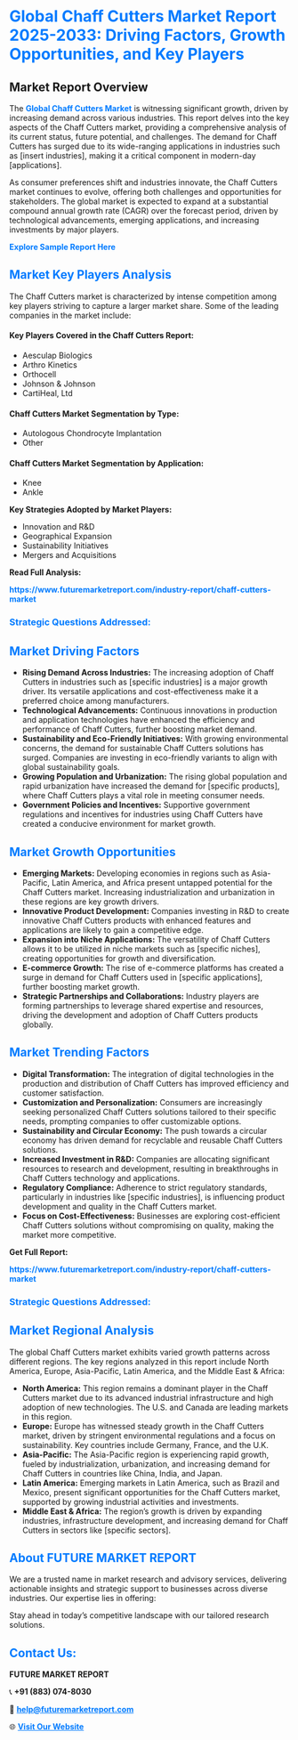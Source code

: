 <h1 style="color: #007BFF;">Global Chaff Cutters Market Report 2025-2033: Driving Factors, Growth Opportunities, and Key Players</h1>

<section id="overview">
<h2>Market Report Overview</h2>
<p>The <a href="https://www.futuremarketreport.com/industry-report/chaff-cutters-market" style="color: #007BFF; text-decoration: none;"><strong>Global Chaff Cutters Market</strong></a> is witnessing significant growth, driven by increasing demand across various industries. This report delves into the key aspects of the Chaff Cutters market, providing a comprehensive analysis of its current status, future potential, and challenges. The demand for Chaff Cutters has surged due to its wide-ranging applications in industries such as [insert industries], making it a critical component in modern-day [applications].</p>
<p>As consumer preferences shift and industries innovate, the Chaff Cutters market continues to evolve, offering both challenges and opportunities for stakeholders. The global market is expected to expand at a substantial compound annual growth rate (CAGR) over the forecast period, driven by technological advancements, emerging applications, and increasing investments by major players.</p>
</section>

<section id="overview">
<p><a href="https://www.futuremarketreport.com/request-sample/reportId=35113" style="color: #007BFF; text-decoration: none;"><strong>Explore Sample Report Here</strong></a></p>
</section>

<section id="key-players">
<h2 style="color: #007BFF;">Market Key Players Analysis</h2>
<p>The Chaff Cutters market is characterized by intense competition among key players striving to capture a larger market share. Some of the leading companies in the market include:</p>
<h4>Key Players Covered in the Chaff Cutters Report:</h4>
<ul><li>Aesculap Biologics</li><li>Arthro Kinetics</li><li>Orthocell</li><li>Johnson &amp; Johnson</li><li>CartiHeal, Ltd</li></ul>
<h4>Chaff Cutters Market Segmentation by Type:</h4>
<ul><li>Autologous Chondrocyte Implantation</li><li>Other</li></ul>

<h4>Chaff Cutters Market Segmentation by Application:</h4>
<ul><li>Knee</li><li>Ankle</li></ul>
<p><strong>Key Strategies Adopted by Market Players:</strong></p>
<ul>
<li>Innovation and R&D</li>
<li>Geographical Expansion</li>
<li>Sustainability Initiatives</li>
<li>Mergers and Acquisitions</li>
</ul>
</section>

<section>
<p><strong>Read Full Analysis: </strong></p><a href="https://www.futuremarketreport.com/industry-report/chaff-cutters-market" style="color: #007BFF; text-decoration: none;"><strong>https://www.futuremarketreport.com/industry-report/chaff-cutters-market</strong></a>
<h3 style="color: #007BFF;">Strategic Questions Addressed:</h3>
</section>

<section id="driving-factors">
<h2 style="color: #007BFF;">Market Driving Factors</h2>
<ul>
<li><strong>Rising Demand Across Industries:</strong> The increasing adoption of Chaff Cutters in industries such as [specific industries] is a major growth driver. Its versatile applications and cost-effectiveness make it a preferred choice among manufacturers.</li>
<li><strong>Technological Advancements:</strong> Continuous innovations in production and application technologies have enhanced the efficiency and performance of Chaff Cutters, further boosting market demand.</li>
<li><strong>Sustainability and Eco-Friendly Initiatives:</strong> With growing environmental concerns, the demand for sustainable Chaff Cutters solutions has surged. Companies are investing in eco-friendly variants to align with global sustainability goals.</li>
<li><strong>Growing Population and Urbanization:</strong> The rising global population and rapid urbanization have increased the demand for [specific products], where Chaff Cutters plays a vital role in meeting consumer needs.</li>
<li><strong>Government Policies and Incentives:</strong> Supportive government regulations and incentives for industries using Chaff Cutters have created a conducive environment for market growth.</li>
</ul>
</section>

<section id="growth-opportunities">
<h2 style="color: #007BFF;">Market Growth Opportunities</h2>
<ul>
<li><strong>Emerging Markets:</strong> Developing economies in regions such as Asia-Pacific, Latin America, and Africa present untapped potential for the Chaff Cutters market. Increasing industrialization and urbanization in these regions are key growth drivers.</li>
<li><strong>Innovative Product Development:</strong> Companies investing in R&D to create innovative Chaff Cutters products with enhanced features and applications are likely to gain a competitive edge.</li>
<li><strong>Expansion into Niche Applications:</strong> The versatility of Chaff Cutters allows it to be utilized in niche markets such as [specific niches], creating opportunities for growth and diversification.</li>
<li><strong>E-commerce Growth:</strong> The rise of e-commerce platforms has created a surge in demand for Chaff Cutters used in [specific applications], further boosting market growth.</li>
<li><strong>Strategic Partnerships and Collaborations:</strong> Industry players are forming partnerships to leverage shared expertise and resources, driving the development and adoption of Chaff Cutters products globally.</li>
</ul>
</section>

<section id="trending-factors">
<h2 style="color: #007BFF;">Market Trending Factors</h2>
<ul>
<li><strong>Digital Transformation:</strong> The integration of digital technologies in the production and distribution of Chaff Cutters has improved efficiency and customer satisfaction.</li>
<li><strong>Customization and Personalization:</strong> Consumers are increasingly seeking personalized Chaff Cutters solutions tailored to their specific needs, prompting companies to offer customizable options.</li>
<li><strong>Sustainability and Circular Economy:</strong> The push towards a circular economy has driven demand for recyclable and reusable Chaff Cutters solutions.</li>
<li><strong>Increased Investment in R&D:</strong> Companies are allocating significant resources to research and development, resulting in breakthroughs in Chaff Cutters technology and applications.</li>
<li><strong>Regulatory Compliance:</strong> Adherence to strict regulatory standards, particularly in industries like [specific industries], is influencing product development and quality in the Chaff Cutters market.</li>
<li><strong>Focus on Cost-Effectiveness:</strong> Businesses are exploring cost-efficient Chaff Cutters solutions without compromising on quality, making the market more competitive.</li>
</ul>
</section>

<section>
<p><strong>Get Full Report: </strong></p><a href="https://www.futuremarketreport.com/industry-report/chaff-cutters-market" style="color: #007BFF; text-decoration: none;"><strong>https://www.futuremarketreport.com/industry-report/chaff-cutters-market</strong></a>
<h3 style="color: #007BFF;">Strategic Questions Addressed:</h3>
</section>


<section id="regional-analysis">
<h2 style="color: #007BFF;">Market Regional Analysis</h2>
<p>The global Chaff Cutters market exhibits varied growth patterns across different regions. The key regions analyzed in this report include North America, Europe, Asia-Pacific, Latin America, and the Middle East & Africa:</p>
<ul>
<li><strong>North America:</strong> This region remains a dominant player in the Chaff Cutters market due to its advanced industrial infrastructure and high adoption of new technologies. The U.S. and Canada are leading markets in this region.</li>
<li><strong>Europe:</strong> Europe has witnessed steady growth in the Chaff Cutters market, driven by stringent environmental regulations and a focus on sustainability. Key countries include Germany, France, and the U.K.</li>
<li><strong>Asia-Pacific:</strong> The Asia-Pacific region is experiencing rapid growth, fueled by industrialization, urbanization, and increasing demand for Chaff Cutters in countries like China, India, and Japan.</li>
<li><strong>Latin America:</strong> Emerging markets in Latin America, such as Brazil and Mexico, present significant opportunities for the Chaff Cutters market, supported by growing industrial activities and investments.</li>
<li><strong>Middle East & Africa:</strong> The region’s growth is driven by expanding industries, infrastructure development, and increasing demand for Chaff Cutters in sectors like [specific sectors].</li>
</ul>
</section>

<footer>
<h2 style="color: #007BFF;">About FUTURE MARKET REPORT</h2>
<p>We are a trusted name in market research and advisory services, delivering actionable insights and strategic support to businesses across diverse industries. Our expertise lies in offering:</p>

<p>Stay ahead in today’s competitive landscape with our tailored research solutions.</p>

<h2 style="color: #007BFF;">Contact Us:</h2>
<p><strong>FUTURE MARKET REPORT</strong></p>
<p>📞 <strong>+91 (883) 074-8030</strong></p>
<p>📧 <strong><a href="mailto:help@futuremarketreport.com" style="color: #007BFF;">help@futuremarketreport.com</a></strong></p>
<p>🌐 <strong><a href="https://www.futuremarketreport.com/" style="color: #007BFF;">Visit Our Website</a></strong></p>
</footer>